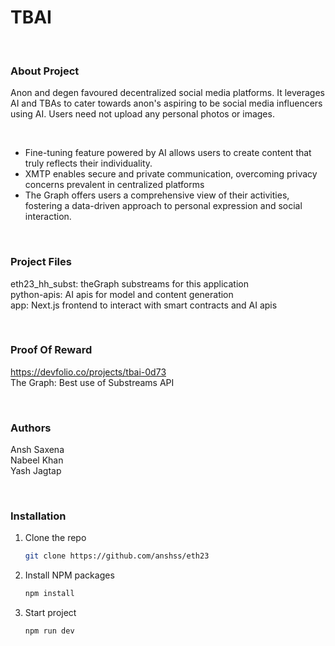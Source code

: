 # TBAI

<br/>

### About Project
Anon and degen favoured decentralized social media platforms. It leverages AI and TBAs to cater towards anon's aspiring to be social media influencers using AI. Users need not upload any personal photos or images.

<br />

- Fine-tuning feature powered by AI allows users to create content that truly reflects their individuality.
- XMTP enables secure and private communication, overcoming privacy concerns prevalent in centralized platforms
- The Graph offers users a comprehensive view of their activities, fostering a data-driven approach to personal expression and social interaction.

<br/>

### Project Files
eth23_hh_subst: theGraph substreams for this application <br />
python-apis: AI apis for model and content generation <br />
app: Next.js frontend to interact with smart contracts and AI apis <br />

<br />

### Proof Of Reward

https://devfolio.co/projects/tbai-0d73 <br />
The Graph: Best use of Substreams API 

<br />


### Authors
Ansh Saxena <br />
Nabeel Khan <br />
Yash Jagtap <br />

<br />

### Installation

1. Clone the repo
   ```sh
   git clone https://github.com/anshss/eth23
   
   ```
2. Install NPM packages
   ```sh
   npm install
   ```
   
3. Start project
   ```sh
   npm run dev
   ```

